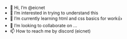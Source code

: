- 👋 Hi, I’m @eicnet
- 👀 I’m interested in trying to understand this
- 🌱 I’m currently learning html and css basics for work👍
- 💞️ I’m looking to collaborate on ...
- 📫 How to reach me by discord (eicnet)

<!---
eicnet/eicnet is a ✨ special ✨ repository because its `README.md` (this file) appears on your GitHub profile.
You can click the Preview link to take a look at your changes.
--->
